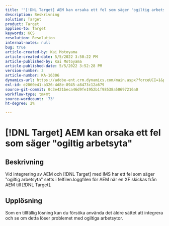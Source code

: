 ```yaml
---
title: '"[!DNL Target] AEM kan orsaka ett fel som säger "ogiltig arbetsyta"'
description: Beskrivning
solution: Target
product: Target
applies-to: Target
keywords: KCS
resolution: Resolution
internal-notes: null
bug: true
article-created-by: Kai Motoyama
article-created-date: 5/5/2022 3:50:22 PM
article-published-by: Kai Motoyama
article-published-date: 5/5/2022 3:52:28 PM
version-number: 3
article-number: KA-16306
dynamics-url: https://adobe-ent.crm.dynamics.com/main.aspx?forceUCI=1&pagetype=entityrecord&etn=knowledgearticle&id=db773d0d-8bcc-ec11-a7b5-6045bd00d995
exl-id: e2060e41-a326-4d8e-8945-a8473c12a679
source-git-commit: 0c3e421beca46d9fe1952b1f98538a50697216a0
workflow-type: tm+mt
source-wordcount: '73'
ht-degree: 2%

---
```


# [!DNL Target] AEM kan orsaka ett fel som säger &quot;ogiltig arbetsyta&quot;

## Beskrivning


Vid integrering av AEM och [!DNL Target] med IMS har ett fel som säger &quot;ogiltig arbetsyta&quot; setts i felfilen.loggfilen för AEM när en XF skickas från AEM till [!DNL Target].


## Upplösning


Som en tillfällig lösning kan du försöka använda det äldre sättet att integrera och se om detta löser problemet med ogiltiga arbetsytor.
